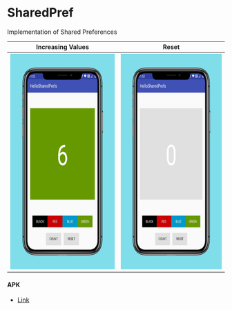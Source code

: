 # SharedPref
Implementation of Shared Preferences

| Increasing Values | Reset
:----------------------------:|:------------------------------:
|<img src ="https://raw.githubusercontent.com/Iltwats/CDN/master/Android/1604125417676.png" width="300" height="500"/>|<img src ="https://raw.githubusercontent.com/Iltwats/CDN/master/Android/1604125430451.png" width="300" height="500"/>

#### APK
* [Link](https://github.com/Iltwats/SharedPref/releases/download/v0.1/SharedPref.apk)
